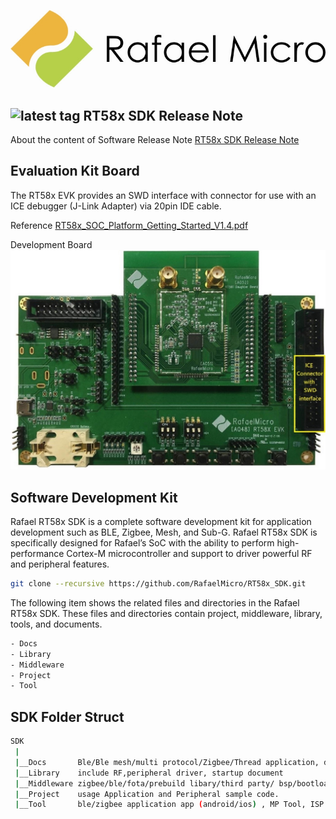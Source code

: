 

![image](https://github.com/RafaelMicro/RT58x_SDK/blob/main/Docs/RT58x_SDK_Reference_Guide/logo.JPG)

## ![latest tag](https://img.shields.io/badge/Release-v1.6.0-color=brightgreen) RT58x SDK Release Note
 About the content of Software Release Note
[RT58x SDK Release Note](https://github.com/RafaelMicro/RT58x_SDK/blob/main/RT58x_SDK_Release_Notes.pdf "link")

## Evaluation Kit Board
The RT58x EVK provides an SWD interface with connector for use with an ICE debugger (J-Link Adapter) via 20pin IDE cable.

Reference [RT58x_SOC_Platform_Getting_Started_V1.4.pdf](https://github.com/RafaelMicro/RT58x_SDK/blob/main/Docs/%5BSW_01%5DRT58x_SOC_Platform_Getting_Started_V1.4.pdf "link")

Development Board 
![image](https://github.com/RafaelMicro/RT58x_SDK/blob/main/Docs/RT58x_SDK_Reference_Guide/RT58X_EVK.jpg) 

## Software Development Kit
 Rafael RT58x SDK is a complete software development kit for application development such as BLE, Zigbee, Mesh, and Sub-G.
 Rafael RT58x SDK is specifically designed for Rafael’s SoC with the ability to perform high-performance Cortex-M microcontroller and support to driver powerful RF and peripheral features.
 
 ```bash
git clone --recursive https://github.com/RafaelMicro/RT58x_SDK.git
```

 The following item shows the related files and directories in the Rafael RT58x SDK. 
 These files and directories contain project, middleware, library, tools, and documents.
 ```bash
 - Docs
 - Library
 - Middleware
 - Project
 - Tool
```
 ## SDK Folder Struct

```bash
SDK
 |
 |__Docs       Ble/Ble mesh/multi protocol/Zigbee/Thread application, development tooldocument
 |__Library    include RF,peripheral driver, startup document 
 |__Middleware zigbee/ble/fota/prebuild libary/third party/ bsp/bootloader file
 |__Project    usage Application and Peripheral sample code.
 |__Tool       ble/zigbee application app (android/ios) , MP Tool, ISP Tool, flash algorithm   
```
